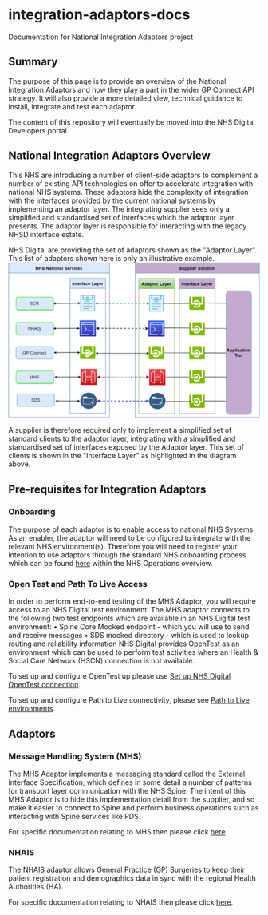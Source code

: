# integration-adaptors-docs
Documentation for National Integration Adaptors project


## Summary
The purpose of this page is to provide an overview of the National Integration Adaptors and how they play a part in the wider GP Connect API strategy.  It will also provide a more detailed view, technical guidance to install, integrate and test each adaptor.  

The content of this repository will eventually be moved into the NHS Digital Developers portal.

## National Integration Adaptors Overview
This NHS are introducing a number of client-side adaptors to complement a number of existing API technologies on offer to accelerate integration with national NHS systems.
These adaptors hide the complexity of integration with the interfaces provided by the current national systems by implementing an adaptor layer. The integrating supplier sees only a simplified and standardised set of interfaces which the adaptor layer presents. The adaptor layer is responsible for interacting with the legacy NHSD interface estate.


NHS Digital are providing the set of adaptors shown as the "Adaptor Layer". This list of adaptors shown here is only an illustrative example.
![NIA Overview](img/High%20Level%20Architecture.png)
 
A supplier is therefore required only to implement a simplified set of standard clients to the adaptor layer, integrating with a simplified and standardised set of interfaces exposed by the Adaptor layer. This set of clients is shown in the "Interface Layer" as highlighted in the diagram above.


## Pre-requisites for Integration Adaptors

### Onboarding
The purpose of each adaptor is to enable access to national NHS Systems.  As an enabler, the adaptor will need to be configured to integrate with the relevant NHS environment(s).  Therefore you will need to register your intention to use adaptors through the standard NHS onboarding process which can be found [here](https://digital.nhs.uk/services/operations) within the NHS Operations overview. 

### Open Test and Path To Live Access

In order to perform end-to-end testing of the MHS Adaptor, you will require access to an NHS Digital test environment. The MHS adaptor connects to the following two test endpoints which are available in an NHS Digital test environment:
•	Spine Core Mocked endpoint - which you will use to send and receive messages
•	SDS mocked directory - which is used to lookup routing and reliability information
NHS Digital provides OpenTest as an environment which can be used to perform test activities where an Health & Social Care Network (HSCN) connection is not available. 


To set up and configure OpenTest up please use [Set up NHS Digital OpenTest connection](https://github.com/nhsconnect/integration-adaptors/blob/develop/setup-opentest.md). 

To set up and configure Path to Live connectivity, please see [Path to Live environments](https://digital.nhs.uk/services/path-to-live-environments). 

## Adaptors

### Message Handling System (MHS)

The MHS Adaptor implements a messaging standard called the External Interface Specification, which defines in some detail a number of patterns for transport layer communication with the NHS Spine. The intent of this MHS Adaptor is to hide this implementation detail from the supplier, and so make it easier to connect to Spine and perform business operations such as interacting with Spine services like PDS.

For specific documentation relating to MHS then please click [here](MHS/README.md). 


### NHAIS

The NHAIS adaptor allows General Practice (GP) Surgeries to keep their patient registration and demographics data in sync with the regional Health Authorities (HA).


For specific documentation relating to NHAIS then please click [here](NHAIS/README.md). 




